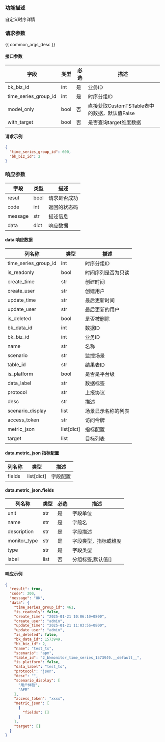 ### 功能描述

自定义时序详情

### 请求参数

{{ common_args_desc }}

#### 接口参数

| 字段                   | 类型   | 必选 | 描述                              |
|----------------------|------|----|---------------------------------|
| bk_biz_id            | int  | 是  | 业务ID                            |
| time_series_group_id | int  | 是  | 时序分组ID                          |
| model_only           | bool | 否  | 直接获取CustomTSTable表中的数据，默认值False |
| with_target          | bool | 否  | 是否查询target维度数据                  |

#### 请求示例

```json
{
  "time_series_group_id": 600,
  "bk_biz_id": 2
}
```

### 响应参数

| 字段      | 类型   | 描述     |
|---------|------|--------|
| resul   | bool | 请求是否成功 |
| code    | int  | 返回的状态码 |
| message | str  | 描述信息   |
| data    | dict | 响应数据   |

#### data 响应数据

| 列名称                  | 类型         | 描述        |
|----------------------|------------|-----------|
| time_series_group_id | int        | 时序分组ID    |
| is_readonly          | bool       | 时间序列是否为只读 |
| create_time          | str        | 创建时间      |
| create_user          | str        | 创建用户      |
| update_time          | str        | 最后更新时间    |
| update_user          | str        | 最后更新的用户   |
| is_deleted           | bool       | 是否被删除     |
| bk_data_id           | int        | 数据ID      |
| bk_biz_id            | int        | 业务ID      |
| name                 | str        | 名称        |
| scenario             | str        | 监控场景      |
| table_id             | str        | 结果表ID     |
| is_platform          | bool       | 是否是平台级    |
| data_label           | str        | 数据标签      |
| protocol             | str        | 上报协议      |
| desc                 | str        | 描述        |
| scenario_display     | list       | 场景显示名称的列表 |
| access_token         | str        | 访问令牌      |
| metric_json          | list[dict] | 指标配置      |
| target               | list       | 目标列表      |

#### data.metric_json 指标配置

| 列名称    | 类型         | 描述   |
|--------|------------|------|
| fields | list[dict] | 字段配置 |

#### data.metric_json.fields

| 列名称          | 类型   | 必选 | 描述         |
|--------------|------|----|------------|
| unit         | str  | 是  | 字段单位       |
| name         | str  | 是  | 字段名        |
| description  | str  | 是  | 字段描述       |
| monitor_type | str  | 是  | 字段类型，指标或维度 |
| type         | str  | 是  | 字段类型       |
| label        | list | 否  | 分组标签,默认值[] |

#### 响应示例

```json
{
  "result": true,
  "code": 200,
  "message": "OK",
  "data": {
    "time_series_group_id": 461,
    "is_readonly": false,
    "create_time": "2025-01-21 10:06:10+0800",
    "create_user": "admin",
    "update_time": "2025-01-21 11:03:56+0800",
    "update_user": "admin",
    "is_deleted": false,
    "bk_data_id": 1573949,
    "bk_biz_id": 2,
    "name": "test_ts",
    "scenario": "apm",
    "table_id": "2_bkmonitor_time_series_1573949.__default__",
    "is_platform": false,
    "data_label": "test_ts",
    "protocol": "json",
    "desc": "",
    "scenario_display": [
      "用户体验",
      "APM"
    ],
    "access_token": "xxxx",
    "metric_json": [
      {
        "fields": []
      }
    ],
    "target": []
  }
}
```

